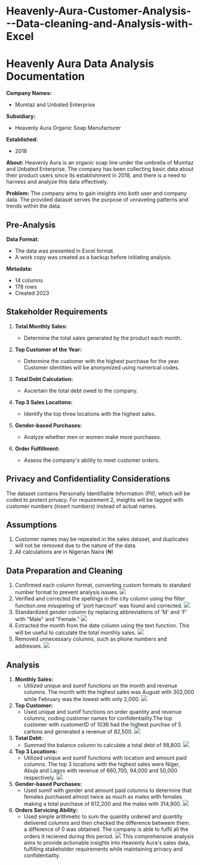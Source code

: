 # Heavenly-Aura-Customer-Analysis---Data-cleaning-and-Analysis-with-Excel

# Heavenly Aura Data Analysis Documentation

**Company Names:**
- Mumtaz and Unbated Enterprise

**Subsidiary:**
- Heavenly Aura Organic Soap Manufacturer

**Established:**
- 2018

**About:**
Heavenly Aura is an organic soap line under the umbrella of Mumtaz and Unbated Enterprise. The company has been collecting basic data about their product users since its establishment in 2018, and there is a need to harness and analyze this data effectively.

**Problem:**
The company aims to gain insights into both user and company data. The provided dataset serves the purpose of unraveling patterns and trends within the data.

## Pre-Analysis

**Data Format:**
- The data was presented in Excel format.
- A work copy was created as a backup before initiating analysis.

**Metadata:**
- 14 columns
- 178 rows
- Created 2023

## Stakeholder Requirements

1. **Total Monthly Sales:**
   - Determine the total sales generated by the product each month.

2. **Top Customer of the Year:**
   - Determine the customer with the highest purchase for the year. Customer identities will be anonymized using numerical codes.

3. **Total Debt Calculation:**
   - Ascertain the total debt owed to the company.

4. **Top 3 Sales Locations:**
   - Identify the top three locations with the highest sales.

5. **Gender-based Purchases:**
   - Analyze whether men or women make more purchases.

6. **Order Fulfillment:**
   - Assess the company's ability to meet customer orders.

## Privacy and Confidentiality Considerations

The dataset contains Personally Identifiable Information (PII), which will be coded to protect privacy. For requirement 2, insights will be tagged with customer numbers (insert numbers) instead of actual names.

## Assumptions

1. Customer names may be repeated in the sales dataset, and duplicates will not be removed due to the nature of the data.
2. All calculations are in Nigerian Naira (₦)

## Data Preparation and Cleaning

1. Confirmed each column format, converting custom formats to standard number format to prevent analysis issues.
![](https://github.com/Muhammadjiya/Heavenly-Aura-Customer-Analysis---Data-cleaning-and-Analysis-with-Excel/blob/main/Data%20Prep/1.%20standardized%20data%20types%3Aformat.png)
2. Verified and corrected the spellings in the city column using the filter function.one misspeling of 'port harcourt' was found and corrected.
![](https://github.com/Muhammadjiya/Heavenly-Aura-Customer-Analysis---Data-cleaning-and-Analysis-with-Excel/blob/main/Data%20Prep/2.%20found%20and%20correct%20a%20mispelling.png)
3. Standardized gender column by replacing abbreviations of 'M' and 'F' with "Male" and "Female."
![](https://github.com/Muhammadjiya/Heavenly-Aura-Customer-Analysis---Data-cleaning-and-Analysis-with-Excel/blob/main/Data%20Prep/3.%20Unabreviated%20the%20gender%20column.png)
4. Extracted the month from the date column using the text function. This will be useful to calculate the total monthly sales. 
![](https://github.com/Muhammadjiya/Heavenly-Aura-Customer-Analysis---Data-cleaning-and-Analysis-with-Excel/blob/main/Data%20Prep/4.%20extracted%20month%20from%20date%20field%20.png)
5. Removed unnecessary columns, such as phone numbers and addresses.
![](https://github.com/Muhammadjiya/Heavenly-Aura-Customer-Analysis---Data-cleaning-and-Analysis-with-Excel/blob/main/Data%20Prep/5.%20deleted%20unnecessary%20columns%20.png)
## Analysis

1. **Monthly Sales:**
   - Utilized unique and sumif functions on the month and revenue columns. The month with the highest sales was August with 302,000 while February was the lowest with only 2,000.
![](https://github.com/Muhammadjiya/Heavenly-Aura-Customer-Analysis---Data-cleaning-and-Analysis-with-Excel/blob/main/Analysis/1.%20sales%20per%20month.png)
2. **Top Customer:**
   - Used unique and sumif functions on order quantity and revenue columns, coding customer names for confidentiality.The top customer with customerID of 1036 had the highest purchse of 5 cartons and generated a revenue of 82,500.
![](https://github.com/Muhammadjiya/Heavenly-Aura-Customer-Analysis---Data-cleaning-and-Analysis-with-Excel/blob/main/Analysis/2.%20customer%20with%20highest%20sales.png)
3. **Total Debt:**
   - Summed the balance column to calculate a total debt of 98,800.
![](https://github.com/Muhammadjiya/Heavenly-Aura-Customer-Analysis---Data-cleaning-and-Analysis-with-Excel/blob/main/Analysis/3.%20total%20debt%20owed.png)
4. **Top 3 Locations:**
   - Utilized unique and sumif functions with location and amount paid columns. The top 3 locations with the highest sales were Niger, Abuja and Lagos with revenue of 660,700, 94,000 and 50,000 respectively.
![](https://github.com/Muhammadjiya/Heavenly-Aura-Customer-Analysis---Data-cleaning-and-Analysis-with-Excel/blob/main/Analysis/4.%203%20locations%20with%20highest%20sales%20.png)
5. **Gender-based Purchases:**
   - Used sumif with gender and amount paid columns to determine that females purchased almost twice as much as males with females making a total purchase of 612,200 and the males with 314,900.
![](https://github.com/Muhammadjiya/Heavenly-Aura-Customer-Analysis---Data-cleaning-and-Analysis-with-Excel/blob/main/Analysis/5.%20male%20vs%20female%20purchase.png)
5. **Orders Servicing Ability:**
   - Used simple arithmetic to sum the quantity ordered and quantity delivered columns and then checked the difference betweem them. a difference of 0 was obtained. The company is able to fulfil all the orders it recieved during this period.
![](https://github.com/Muhammadjiya/Heavenly-Aura-Customer-Analysis---Data-cleaning-and-Analysis-with-Excel/blob/main/Analysis/6.%20met%20up%20with%20customer%20orders.png)
This comprehensive analysis aims to provide actionable insights into Heavenly Aura's sales data, fulfilling stakeholder requirements while maintaining privacy and confidentiality.
